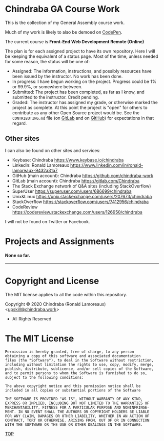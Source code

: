 # Chindraba GA Course Work

This is the collection of my General Assembly course work.

Much of my work is likely to also be demoed on [CodePen][CODEPEN].

The current course is **Front-End Web Development Remote (Online)**

The plan is for each assigned project to have its own repository. Here I will be keeping the equivalent of a status page. Most of the time, unless needed for some reason, the status will be one of:

-  Assigned: The information, instructions, and possibly resources have been issued by the instructor. No work has been done.
-  In progress: I have begun working on the project. Progress could be 1% or 99.9%, or somewhere between.
-  Submitted: The project has been completed, as far as I know, and submitted to the instructor. Credit pending.
-  Graded: The instructor has assigned my grade, or otherwise marked the project as complete. At this point the project is "open" for others to contribute as any other Open Source project would be. See the `CONTRIBUTING.md` file (on [GitLab](CONTRIBl) and on [GitHub][CONTRIBh]) for expectations in that regard.

## Other sites

I can also be found on other sites and services:

-  Keybase: Chindraba <https://www.keybase.io/chindraba>
-  Linkedin: Ronald Lamoreaux <https://www.linkedin.com/in/ronald-lamoreaux-9432a31a7>
-  GitHub (main account): Chindraba <https://github.com/chindraba-work>
-  GitLab (main account): Chindraba <https://gitlab.com/Chindraba>
-  The Stack Exchange network of Q&A sites (including StackOverflow)
  - SuperUser <https://superuser.com/users/686699/chindraba>
  - Unix&Linux <https://unix.stackexchange.com/users/207673/chindraba>
  - StackOverflow <https://stackoverflow.com/users/7412956/chindraba>
  - CodeReview <https://codereview.stackexchange.com/users/126950/chindraba>

I will not be found on Twitter or Facebook. 


# Projects and Assignments

#### None so far.

---
# Copyright and License

The MIT license applies to all the code within this repository.

Copyright © 2020  Chindraba (Ronald Lamoreaux)
                  <[upskill@chindraba.work](mailto:upskill@chindraba.work?subject=chindraba-ga)>
- All Rights Reserved

# The MIT License

    Permission is hereby granted, free of charge, to any person
    obtaining a copy of this software and associated documentation
    files (the "Software"), to deal in the Software without restriction,
    including without limitation the rights to use, copy, modify, merge,
    publish, distribute, sublicense, and/or sell copies of the Software,
    and to permit persons to whom the Software is furnished to do so,
    subject to the following conditions:

    The above copyright notice and this permission notice shall be
    included in all copies or substantial portions of the Software

    THE SOFTWARE IS PROVIDED "AS IS", WITHOUT WARRANTY OF ANY KIND,
    EXPRESS OR IMPLIED, INCLUDING BUT NOT LIMITED TO THE WARRANTIES OF
    MERCHANTABILITY, FITNESS FOR A PARTICULAR PURPOSE AND NONINFRINGE-
    MENT. IN NO EVENT SHALL THE AUTHORS OR COPYRIGHT HOLDERS BE LIABLE
    FOR ANY CLAIM, DAMAGES OR OTHER LIABILITY, WHETHER IN AN ACTION OF
    CONTRACT, TORT OR OTHERWISE, ARISING FROM, OUT OF OR IN CONNECTION
    WITH THE SOFTWARE OR THE USE OR OTHER DEALINGS IN THE SOFTWARE.

[TOP](#contents)


  [CODEPEN]: https://codepen.io/chindraba-ga
  [CONTRIBh]: https://github.com/chindraba-ga/chindraba-ga/blob/master/CONTRIBUTING.md
  [CONTRIBl]: https://gitlab.com/chindraba-ga/chindraba-ga/-/blob/master/CONTRIBUTING.md
